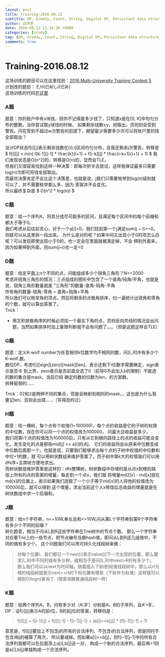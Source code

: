 ```yaml
---
layout: post
title: training-2016.08.12
subtitle: DP, Greedy, Count, String, Digital DP, Persistant data structure, Segment-Tree
author: 闫鸿宇
date: 2016-08-12 21:16:26 +0800
categories: [study]
tag: [DP, Greedy, Count, String, Digital DP, Persistant data structure, Segment-Tree]
comments: true
---
```


# Training-2016.08.12

  这场训练的题目可以在这里找到：[2016 Multi-University Training Contest 5](http://acm.hdu.edu.cn/search.php?field=problem&key=2016+Multi-University+Training+Contest+5&source=1&searchmode=source)  
计划改的题目：  E,H(已补),J(已补)  
这场训练的代码[在这里](https://github.com/New-bottle/training/tree/master/2016summer/160812)  

### A题
  题意：你的账户中有x块钱，但你不记得是多少钱了，只知道x是在[0, K]中均匀分布的整数。当你尝试取y块钱的时候，
  如果剩余钱数≥y，则取出，否则则会受到警告。问在受到不超过w次警告的前提下，期望最少需要多少次可以将账户里的钱
  全部取出？

  设计DP状态f[i][j]表示剩余钱数在[0,i]区间均匀分布，且我还剩余j次警告，转移是
    $ f[i][j] = min( f[k-1][j-1] * \frac{k}{i+1} + f[i-k][j] * \frac{i-k+1}{i+1} + 1) $
  我们发现状态是O(n^2)的，转移是O(n)的，显然会TLE。  
  但我们又很容易找到这样一种决策：即每次折半去尝试，这样我保证最多只需要log(n)次即可将钱全部取出。  
  而最优决策肯定不会比这个决策差，也就是说，j我们只需要枚举到log(n)级别就可以了，并不需要枚举那么多，因为
  答案并不会变优。  
  所以最终复杂度 $ O(n^2 * log(n)) $  

### C题
  题意：给一个序列A，将其分成尽可能多的区间，且满足每个区间中的每个前缀和都大于等于0。  
  我们考虑从后往前贪心，对于一个a[i]<0，我们找到第一个j满足sum(j ~ i)>=0，则就可以从这里拆一段出来。
  为什么是对的呢？如果中间又出现小于0的项怎么办呢？可以发现即使出现小于0的，也一定会在里面就被满足掉，不会
  伸到外面来，因为如果伸到外面，则sum(j~i)也一定<0

### D题
  题意：给定平面上n个不同的点，问能组成多少个锐角三角形？N<=2000  
  考虑非锐角三角形的情况：三点组成的图形中包含了一个直角/钝角/平角，也就是说，锐角三角形数量就是
  "三角形"的数量-直角-钝角-平角  
  所有角的数量-锐角-零角 = 直角+钝角+平角  
  所以我们可以枚举角的顶点，然后将剩余的点极角排序，扫一遍统计出锐角和零角的个数，就可以算出答案了。  
  Trick：  

  - 用叉积排极角序的时候必须找一个最左下角的点，否则反向共线的情况会出问题，当然如果排序时加上象限判断就不会有问题了。。。（但是这题这样会TLE）

### G题
  题意：定义K-wolf number为任意相邻k位数字均不相同的数，问[L,R]中有多少个 K-wolf 数。  
  数位DP，考虑f[i][sign][zero][mask][len]，表示还剩下i位数字需要确定，sign表示是否卡
  到上界，zero表示是否前面全选了0（前导0不会加入k的限制）不能选的数的集合是mask，当前已经
  确定的数的位数为len，的方案数。  
  转移挺弱的……

  Trick：02和2是两种不同的集合，但是会映射到相同的mask，，这也是为什么我要记len，否则会出错……（写得丑的过）

### H题
  题意：给一棵树，每个点有个权值(1~100000)，每个点的收益是它的子树的权值的中位数，现在你可以将一个点的权值改为100000，
  问最大总收益是多少。  
  我们将第i个点的权值改为100000后，只有从它到根的路径上的点的收益可能会变化，发生变化的点是那些mid[j] <= a[i]的点j，
  它们的收益将会从原来中位数变成中位数后面那一个。也就是说，只要我们能够求出每个点的子树中权值的中位数和中位+1的数，就
  可以用树状数组来维护答案了。而子树中第k大的权值我们可以用dfs序+主席树方便地求出。  
  而树状数组维护答案是这样的：dfs整棵树，树状数组中存储的是从点x到根的路径上所有的点的答案的增量，每走到一个点x，我们就
  将增量md2[x] - md[x]放在md[x]的位置上，表示如果我们选取了一个小于等于md[x]的人将他的权值改为100000后，就可以得到
  这个增量，求出当前这个人x修改后总收益的增量就是在树状数组中求一个后缀和。


### J题
  题意：给n个字符串，n<=10W,串长总和<=10W,问从第L个字符串到第R个字符串有多少个不同的前缀？  
  转化题意，相当于问从L到R这些字符串在Trie树中的节点个数。
  那么一个字符串对应着Trie上的一些节点，把节点编号当做hash值，即问从L到R这几组值中，不同的值有多少个。
  这个问题我们可以用可持久化线段树来做：


  > 对每个位置i，我们都记一个next[i]表示value[i]下一次出现的位置，那么要求[L,R]中不同的值有多少种，就相当于是问[L,R]中next>R的有多少个。  
  那么我们可以以next为时间轴，倒着插入下标i到权值线段树中，那么以rt为根的线段树就表示next>=rt的下标位置有哪些（下标作为权值）这样就可以做到O(logn)查询了（嗯查询跟普通线段树一样）


### K题
  题意：给两个序列A，B，问有多少对（A',B'）分别是A、B的子序列，且A'=B'。  
  DP：设f[i][j]表示A的前i位，B的前j位的答案，转移则是：  

  > f[i][j] = f[i-1][j] + f[i][j-1] - f[i-1][j-1] + (a[i]==b[j]) * (f[i-1][j-1] + 1)

  意思是，f[i][j]要加上不包含j的所有的合法序列、不包含i的合法序列，但是同时不包含i和j的被算了两次，
  所以要减掉。而如果a[i]==b[j]，则f[i-1][j-1]中的所有合法序列我都可以在后面添上a[i],b[j]这一对，
  构成一个新的合法序列，最后再+1则是a[i],b[j]单独构成一个合法序列。
